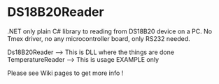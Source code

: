 # DS18B20Reader
.NET only plain C# library to reading from DS18B20 device on a PC. No Tmex driver, no any microcontroller board, only RS232 needed.

Ds18B20Reader	--> This is DLL where the things are done
TemperatureReader --> This is usage EXAMPLE only

Please see Wiki pages to get more info !
